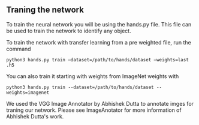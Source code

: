 
## Traning the network

To train the neural network you will be using the hands.py file. This file can be used to train the network to identify any object. 

To train the network with transfer learning from a pre weighted file, run the command
```
python3 hands.py train –dataset=/path/to/hands/dataset –weights=last .h5
```

You can also train it starting with weights from ImageNet weights with
```
python3 hands.py train --dataset=/path/to/hands/dataset --weights=imagenet
```

We used the VGG Image Annotator by Abhishek Dutta to annotate imges for traning our network. Please see ImageAnotator for more information of Abhishek Dutta's work.
